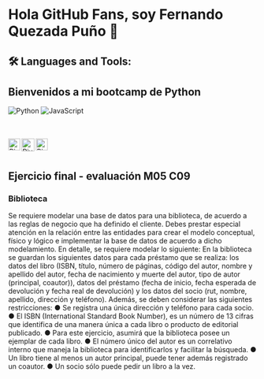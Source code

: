 # Hola GitHub Fans, soy Fernando Quezada  Puño 👋
## 🛠️ Languages and Tools:

## Bienvenidos  a mi bootcamp de Python

![Python](https://img.shields.io/badge/Python-3776AB?style=flat-square&logo=Python&logoColor=white)
![JavaScript](https://img.shields.io/badge/-JavaScript-000000?style=flat&logo=javascript)



<br>
<br> 
   <a href="https://www.linkedin.com/in/fernando-quezada-pu%C3%B1o-0b99b957/" class="social-media-icon">
   <img align="left" alt="Piyush Pravin | Linkedin" width="24px" src="https://github.com/piyushP7pravin/piyushP7pravin/blob/master/Linkedin.svg" />
  </a>
  <a href="mailto:fdoquezadapuno@gmail.com">
    <img align="left" alt="Piyush Pravin | Gmail" width="26px" src="https://github.com/piyushP7pravin/piyushP7pravin/blob/master/Gmail.svg"/>
 </a>
    <a href="https://www.instagram.com/elferna_2/" class="social-media-icon">
    <img align="left" alt="Piyush Pravin | Instagram" width="24px" src="https://github.com/piyushP7pravin/piyushP7pravin/blob/master/Instagram.svg" />
  </a>
<br>
<br>
        

## Ejercicio final - evaluación M05 C09

### Biblioteca 
Se requiere modelar una base de datos para una biblioteca, de acuerdo a las reglas
de negocio que ha definido el cliente. Debes prestar especial atención en la relación
entre las entidades para crear el modelo conceptual, físico y lógico e implementar la
base de datos de acuerdo a dicho modelamiento.
En detalle, se requiere modelar lo siguiente:
En la biblioteca se guardan los siguientes datos para cada préstamo que se realiza:
los datos del libro (ISBN, título, número de páginas, código del autor, nombre y
apellido del autor, fecha de nacimiento y muerte del autor, tipo de autor (principal,
coautor)), datos del préstamo (fecha de inicio, fecha esperada de devolución y fecha
real de devolución) y los datos del socio (rut, nombre, apellido, dirección y teléfono).
Además, se deben considerar las siguientes restricciones:
● Se registra una única dirección y teléfono para cada socio.
● El ISBN (International Standard Book Number), es un número de 13 cifras que
identifica de una manera única a cada libro o producto de editorial publicado.
● Para este ejercicio, asumirá que la biblioteca posee un ejemplar de cada libro.
● El número único del autor es un correlativo interno que maneja la biblioteca
para identificarlos y facilitar la búsqueda.
● Un libro tiene al menos un autor principal, puede tener además registrado un
coautor.
● Un socio sólo puede pedir un libro a la vez.

